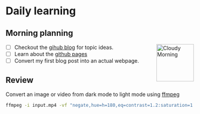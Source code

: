 # Daily learning

## Morning planning
<img alt="Cloudy Morning" src="https://octodex.github.com/images/cloud.jpg" width="100" align="right">

- [ ] Checkout the [gihub blog](https://github.blog/) for topic ideas.
- [ ] Learn about the [github pages](https://skills.github.com/#first-day-on-github)
- [ ] Convert my first blog post into an actual webpage.
## Review
Convert an image or video from dark mode to light mode using [ffmpeg](https://www.ffmpeg.org)
```bash
ffmpeg -i input.mp4 -vf "negate,hue=h=180,eq=contrast=1.2:saturation=1.1" output.mp4
```
